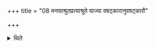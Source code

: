 +++
title = "08 मनसाश्रुतप्रत्याश्रुते याज्या वषट्कारानुवषट्कारौ"

+++

<details><summary>थिते</summary>

मनसाश्रुतप्रत्याश्रुते याज्या वषट्कारानुवषट्कारौ च ८
</details>
